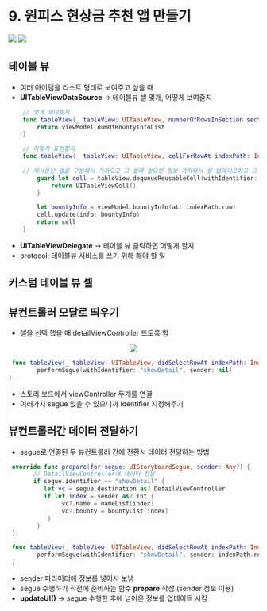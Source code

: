 # 9. 원피스 현상금 추천 앱 만들기

<image src="Resource/bountylist1.png" >
<image src="Resource/bountylist2.png" >

## 테이블 뷰 

- 여러 아이템을 리스트 형태로 보여주고 싶을 때 
- **UITableViewDataSource** -> 테이블뷰 셀 몇개, 어떻게 보여줄지
```Swift
    // 몇개 보여줄지
    func tableView(_ tableView: UITableView, numberOfRowsInSection section: Int) -> Int {
        return viewModel.numOfBountyInfoList
    }

    // 어떻게 표현할지
    func tableView(_ tableView: UITableView, cellForRowAt indexPath: IndexPath) -> UITableViewCell {
    
    // 재사용된 셀을 구분해서 가져오고 그 셀에 필요한 정보 가져와서 셀 업데이트하고 그 셀을 넘겨줌
        guard let cell = tableView.dequeueReusableCell(withIdentifier: "cell", for: indexPath) as? ListCell  else {// ListCell로 캐스팅
            return UITableViewCell()
        }

        let bountyInfo = viewModel.bountyInfo(at: indexPath.row)
        cell.update(info: bountyInfo)
        return cell
    }
 ```
- **UITableViewDelegate** -> 테이블 뷰 클릭하면 어떻게 할지
- protocol: 테이블뷰 서비스를 쓰기 위해 해야 할 일

## 커스텀 테이블 뷰 셀

## 뷰컨트롤러 모달로 띄우기

- 셀을 선택 했을 때 detailViewController 뜨도록 함

<p align="center">

<image src="Resource/segue.png" >

</p>

```Swift
 func tableView(_ tableView: UITableView, didSelectRowAt indexPath: IndexPath) {
        performSegue(withIdentifier: "showDetail", sender: nil)
}
```

- 스토리 보드에서 viewController 두개를 연결
- 여러가지 segue 있을 수 있으니까 identifier 지정해주기

## 뷰컨트롤러간 데이터 전달하기

- segue로 연결된 두 뷰컨트롤러 간에 전환시 데이터 전달하는 방법

```Swift
 override func prepare(for segue: UIStoryboardSegue, sender: Any?) {
       // DetailViewController에 데이터 전달
       if segue.identifier == "showDetail" {
          let vc = segue.destination as? DetailViewController
          if let index = sender as? Int {
               vc?.name = nameList[index]
               vc?.bounty = bountyList[index]
           }
        }
 }

 func tableView(_ tableView: UITableView, didSelectRowAt indexPath: IndexPath) {
        performSegue(withIdentifier: "showDetail", sender: indexPath.row)
 }

``` 
- sender 파라미터에 정보를 넣어서 보냄
- segue 수행하기 직전에 준비하는 함수 **prepare** 작성 (sender 정보 이용)
- **updateUI()** -> segue 수행한 후에 넘어온 정보를 업데이트 시킴
